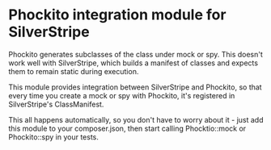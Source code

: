 # Phockito integration module for SilverStripe

Phockito generates subclasses of the class under mock or spy. This doesn't work well with SilverStripe, which builds
a manifest of classes and expects them to remain static during execution.

This module provides integration between SilverStripe and Phockito, so that every time you create a mock or
spy with Phockito, it's registered in SilverStripe's ClassManifest.

This all happens automatically, so you don't have to worry about it - just add this module to your composer.json,
then start calling Phocktio::mock or Phockito::spy in your tests.
